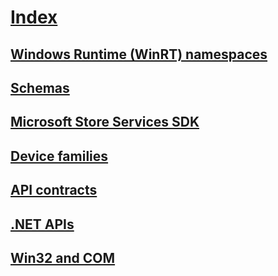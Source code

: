 # [Index](index.md)
## [Windows Runtime (WinRT) namespaces](http://docs.microsoft.com/uwp/api)
## [Schemas](schemas)
## [Microsoft Store Services SDK](microsoft-store-services-sdk)
## [Device families](device-families)
## [API contracts](api-contracts)
## [.NET APIs](dotnet)
## [Win32 and COM](win32-com)